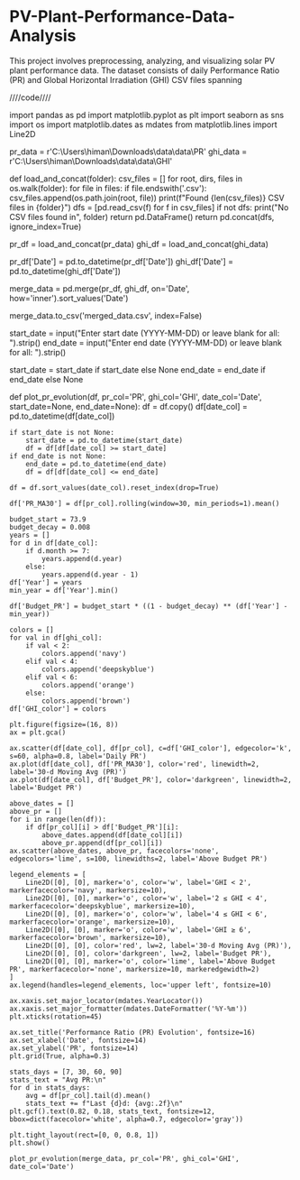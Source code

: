 # PV-Plant-Performance-Data-Analysis
This project involves preprocessing, analyzing, and visualizing solar PV plant performance data. The dataset consists of daily Performance Ratio (PR) and Global Horizontal Irradiation (GHI) CSV files spanning

////code////

import pandas as pd
import matplotlib.pyplot as plt
import seaborn as sns
import os
import matplotlib.dates as mdates
from matplotlib.lines import Line2D

pr_data = r'C:\Users\himan\Downloads\data\data\PR'
ghi_data = r'C:\Users\himan\Downloads\data\data\GHI'

def load_and_concat(folder):
    csv_files = []
    for root, dirs, files in os.walk(folder):
        for file in files:
            if file.endswith('.csv'):
                csv_files.append(os.path.join(root, file))
    print(f"Found {len(csv_files)} CSV files in {folder}")
    dfs = [pd.read_csv(f) for f in csv_files]
    if not dfs:
        print("No CSV files found in", folder)
        return pd.DataFrame()
    return pd.concat(dfs, ignore_index=True)

pr_df = load_and_concat(pr_data)
ghi_df = load_and_concat(ghi_data)

pr_df['Date'] = pd.to_datetime(pr_df['Date'])
ghi_df['Date'] = pd.to_datetime(ghi_df['Date'])

merge_data = pd.merge(pr_df, ghi_df, on='Date', how='inner').sort_values('Date')

merge_data.to_csv('merged_data.csv', index=False)

start_date = input("Enter start date (YYYY-MM-DD) or leave blank for all: ").strip()
end_date = input("Enter end date (YYYY-MM-DD) or leave blank for all: ").strip()


start_date = start_date if start_date else None
end_date = end_date if end_date else None

def plot_pr_evolution(df, pr_col='PR', ghi_col='GHI', date_col='Date', start_date=None, end_date=None):
    df = df.copy()
    df[date_col] = pd.to_datetime(df[date_col])

    if start_date is not None:
        start_date = pd.to_datetime(start_date)
        df = df[df[date_col] >= start_date]
    if end_date is not None:
        end_date = pd.to_datetime(end_date)
        df = df[df[date_col] <= end_date]

    df = df.sort_values(date_col).reset_index(drop=True)

    df['PR_MA30'] = df[pr_col].rolling(window=30, min_periods=1).mean()

    budget_start = 73.9
    budget_decay = 0.008
    years = []
    for d in df[date_col]:
        if d.month >= 7:
            years.append(d.year)
        else:
            years.append(d.year - 1)
    df['Year'] = years
    min_year = df['Year'].min()
    
    df['Budget_PR'] = budget_start * ((1 - budget_decay) ** (df['Year'] - min_year))

    colors = []
    for val in df[ghi_col]:
        if val < 2:
            colors.append('navy')
        elif val < 4:
            colors.append('deepskyblue')
        elif val < 6:
            colors.append('orange')
        else:
            colors.append('brown')
    df['GHI_color'] = colors

    plt.figure(figsize=(16, 8))
    ax = plt.gca()

    ax.scatter(df[date_col], df[pr_col], c=df['GHI_color'], edgecolor='k', s=60, alpha=0.8, label='Daily PR')
    ax.plot(df[date_col], df['PR_MA30'], color='red', linewidth=2, label='30-d Moving Avg (PR)')
    ax.plot(df[date_col], df['Budget_PR'], color='darkgreen', linewidth=2, label='Budget PR')

    above_dates = []
    above_pr = []
    for i in range(len(df)):
        if df[pr_col][i] > df['Budget_PR'][i]:
            above_dates.append(df[date_col][i])
            above_pr.append(df[pr_col][i])
    ax.scatter(above_dates, above_pr, facecolors='none', edgecolors='lime', s=100, linewidths=2, label='Above Budget PR')

    legend_elements = [
        Line2D([0], [0], marker='o', color='w', label='GHI < 2', markerfacecolor='navy', markersize=10),
        Line2D([0], [0], marker='o', color='w', label='2 ≤ GHI < 4', markerfacecolor='deepskyblue', markersize=10),
        Line2D([0], [0], marker='o', color='w', label='4 ≤ GHI < 6', markerfacecolor='orange', markersize=10),
        Line2D([0], [0], marker='o', color='w', label='GHI ≥ 6', markerfacecolor='brown', markersize=10),
        Line2D([0], [0], color='red', lw=2, label='30-d Moving Avg (PR)'),
        Line2D([0], [0], color='darkgreen', lw=2, label='Budget PR'),
        Line2D([0], [0], marker='o', color='lime', label='Above Budget PR', markerfacecolor='none', markersize=10, markeredgewidth=2)
    ]
    ax.legend(handles=legend_elements, loc='upper left', fontsize=10)

    ax.xaxis.set_major_locator(mdates.YearLocator())
    ax.xaxis.set_major_formatter(mdates.DateFormatter('%Y-%m'))
    plt.xticks(rotation=45)

    ax.set_title('Performance Ratio (PR) Evolution', fontsize=16)
    ax.set_xlabel('Date', fontsize=14)
    ax.set_ylabel('PR', fontsize=14)
    plt.grid(True, alpha=0.3)

    stats_days = [7, 30, 60, 90]
    stats_text = "Avg PR:\n"
    for d in stats_days:
        avg = df[pr_col].tail(d).mean()
        stats_text += f"Last {d}d: {avg:.2f}\n"
    plt.gcf().text(0.82, 0.18, stats_text, fontsize=12, bbox=dict(facecolor='white', alpha=0.7, edgecolor='gray'))

    plt.tight_layout(rect=[0, 0, 0.8, 1])
    plt.show()

    plot_pr_evolution(merge_data, pr_col='PR', ghi_col='GHI', date_col='Date')

